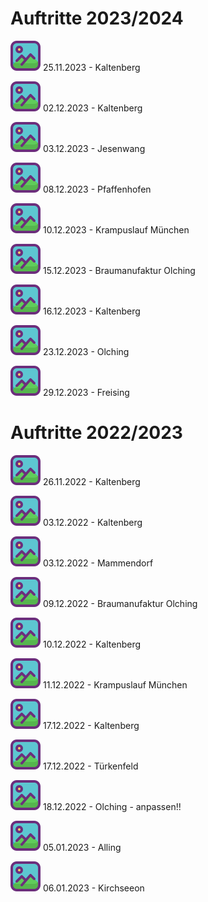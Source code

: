 # Auftritte 2023/2024
[![Galerie](./docs/assets/img/folder48.png '25.11.2023 - Kaltenberg')](./docs/kaltenberg-25_11_23.html)
25.11.2023 - Kaltenberg

[![Galerie](./docs/assets/img/folder48.png '02.12.2023 - Kaltenberg')](./docs/kaltenberg-02_12_23.html)
02.12.2023 - Kaltenberg

[![Galerie](./docs/assets/img/folder48.png '03.12.2023 - Jesenwang')](./docs/jesenwang-03_12_23.html)
03.12.2023 - Jesenwang

[![Galerie](./docs/assets/img/folder48.png '08.12.2023 - Pfaffenhofen')](./docs/pfaffenhofen-08_12_23.html)
08.12.2023 - Pfaffenhofen

[![Galerie](./docs/assets/img/folder48.png '10.12.2023 - Krampuslauf München')](./docs/krampuslauf-muenchen-10_12_23.html)
10.12.2023 - Krampuslauf München

[![Galerie](./docs/assets/img/folder48.png '15.12.2023 - Braumanufaktur Olching')](./docs/braumanufaktur-olching-15_12_23.html)
15.12.2023 - Braumanufaktur Olching

[![Galerie](./docs/assets/img/folder48.png '16.12.2023 - Kaltenberg')](./docs/kaltenberg-16_12_23.html)
16.12.2023 - Kaltenberg

[![Galerie](./docs/assets/img/folder48.png '23.12.2023 - Olching')](./docs/olching-23_12_23.html)
23.12.2023 - Olching

[![Galerie](./docs/assets/img/folder48.png '29.12.2023 - Freising')](./docs/freising-29_12_23.html)
29.12.2023 - Freising

# Auftritte 2022/2023
[![Galerie](./docs/assets/img/folder48.png '26.11.2022 - Kaltenberg')](./docs/kaltenberg-26_11_22.html)
26.11.2022 - Kaltenberg

[![Galerie](./docs/assets/img/folder48.png '03.12.2022 - Kaltenberg')](./docs/kaltenberg-03_12_22.html)
03.12.2022 - Kaltenberg

[![Galerie](./docs/assets/img/folder48.png '03.12.2022 - Mammendorf')](./docs/mammendorf-03_12_22.html)
03.12.2022 - Mammendorf

[![Galerie](./docs/assets/img/folder48.png '09.12.2022 - Braumanufaktur Olching')](./docs/obm-09_12_22.html)
09.12.2022 - Braumanufaktur Olching

[![Galerie](./docs/assets/img/folder48.png '10.12.2022 - Kaltenberg')](./docs/kaltenberg-10_12_22.html)
10.12.2022 - Kaltenberg

[![Galerie](./docs/assets/img/folder48.png '11.12.2022 - Krampuslauf München')](./docs/muc-11_12_22.html)
11.12.2022 - Krampuslauf München

[![Galerie](./docs/assets/img/folder48.png '17.12.2022 - Kaltenberg')](./docs/kaltenberg-17_12_22.html)
17.12.2022 - Kaltenberg

[![Galerie](./docs/assets/img/folder48.png '17.12.2022 - Türkenfeld')](./docs/tuerkenfeld-17_12_22.html)
17.12.2022 - Türkenfeld

[![Galerie](./docs/assets/img/folder48.png '18.12.2022 - Olching')](./docs/olching-18_12_22.html)
18.12.2022 - Olching - anpassen!!

[![Galerie](./docs/assets/img/folder48.png '05.01.2023 - Alling')](./docs/alling-05_01_23.html)
05.01.2023 - Alling

[![Galerie](./docs/assets/img/folder48.png '06.01.2023 - Kirchseeon')](./docs/kirchseeon-06_01_23.html)
06.01.2023 - Kirchseeon